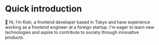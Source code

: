 # Quick introduction
👋 Hi, I’m Koki, a frontend developer based in Tokyo and have experience working as a frontend engineer at a foreign startup. I'm eager to learn new technologies and aspire to contribute to society through innovative products.

<!---
Koki-T3/Koki-T3 is a ✨ special ✨ repository because its `README.md` (this file) appears on your GitHub profile.
You can click the Preview link to take a look at your changes.
--->
